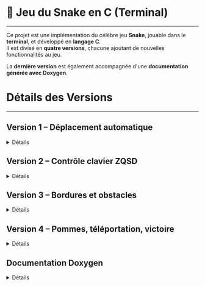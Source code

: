 # **🐍 Jeu du Snake en C (Terminal)**
---

Ce projet est une implémentation du célèbre jeu **Snake**, jouable dans le **terminal**, et développé en **langage C**.  
Il est divisé en **quatre versions**, chacune ajoutant de nouvelles fonctionnalités au jeu.

La **dernière version** est également accompagnée d'une **documentation générée avec Doxygen**.

  
# **Détails des Versions**
---

## **Version 1 – Déplacement automatique**
<details> 
  <summary>Détails</summary>

> Le serpent se déplace automatiquement vers la droite.  
> Aucun contrôle clavier.  
> Le jeu se termine si l'utilisateur tape la touche "A".
> 
> 🔗 [Dossier Version1](https://github.com/yannislechevere/SAE-1.01/tree/master/Version1)

</details>


## **Version 2 – Contrôle clavier ZQSD**
<details> 
  <summary>Détails</summary>

> Le joueur contrôle le serpent avec les touches :
> - Z : Haut
> - Q : Gauche
> - S : Bas
> - D : Droite
> 
> Le serpent continue dans la direction choisie.
> 
> 🔗 [Dossier Version1](https://github.com/yannislechevere/SAE-1.01/tree/master/Version2)

</details>

## **Version 3 – Bordures et obstacles**
<details> 
  <summary>Détails</summary>

> - Apparition de bordures fixes.
> - Introduction de pavés (obstacles).
> - Le serpent meurt en touchant un mur ou un pavé.
> 
> 🔗 [Dossier Version1](https://github.com/yannislechevere/SAE-1.01/tree/master/Version3)

</details>

## **Version 4 – Pommes, téléportation, victoire**
<details> 
  <summary>Détails</summary>

> - Des pommes apparaissent aléatoirement.
> - Le serpent grandit en mangeant une pomme.
> - Après 10 pommes, le joueur gagne.
> - Trous dans les murs : ils permettent la téléportation vers le bord opposé.
> 
> 🔗 [Dossier Version1](https://github.com/yannislechevere/SAE-1.01/tree/master/Version4)

📚 Documentation Doxygen disponible [ici](https://github.com/yannislechevere/SAE-1.01/tree/master/Doxygen)

</details>

## **Documentation Doxygen**
<details> 
  <summary>Détails</summary>

> La documentation de la version 4 peut être générée avec Doxygen.
>
> 🔗 [Dossier Doxygen](https://github.com/yannislechevere/SAE-1.01/tree/master/Doxygen)

</details>
